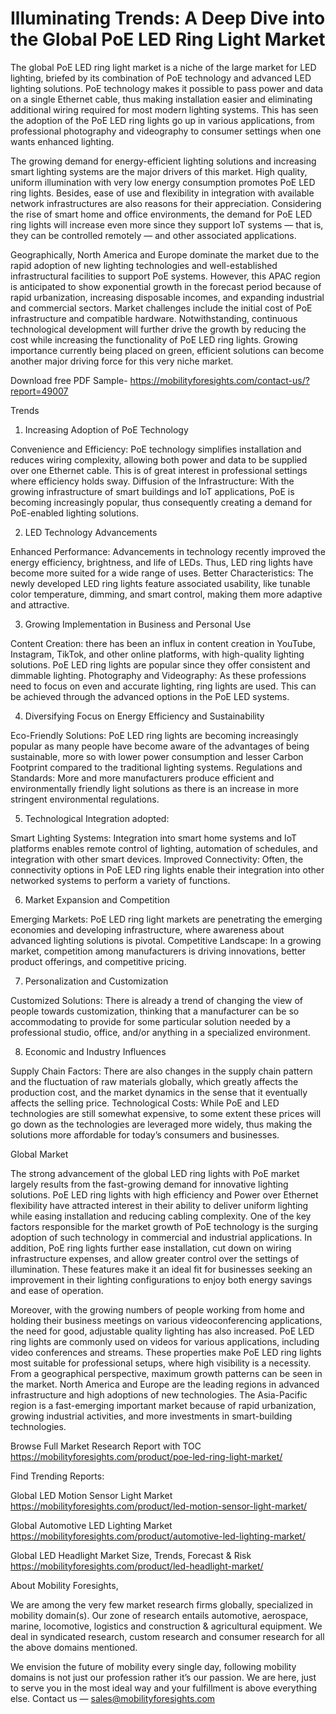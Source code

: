 # Illuminating Trends: A Deep Dive into the Global PoE LED Ring Light Market
The global PoE LED ring light market is a niche of the large market for LED lighting, briefed by its combination of PoE technology and advanced LED lighting solutions. PoE technology makes it possible to pass power and data on a single Ethernet cable, thus making installation easier and eliminating additional wiring required for most modern lighting systems. This has seen the adoption of the PoE LED ring lights go up in various applications, from professional photography and videography to consumer settings when one wants enhanced lighting.

The growing demand for energy-efficient lighting solutions and increasing smart lighting systems are the major drivers of this market. High quality, uniform illumination with very low energy consumption promotes PoE LED ring lights. Besides, ease of use and flexibility in integration with available network infrastructures are also reasons for their appreciation. Considering the rise of smart home and office environments, the demand for PoE LED ring lights will increase even more since they support IoT systems — that is, they can be controlled remotely — and other associated applications.

Geographically, North America and Europe dominate the market due to the rapid adoption of new lighting technologies and well-established infrastructural facilities to support PoE systems. However, this APAC region is anticipated to show exponential growth in the forecast period because of rapid urbanization, increasing disposable incomes, and expanding industrial and commercial sectors. Market challenges include the initial cost of PoE infrastructure and compatible hardware. Notwithstanding, continuous technological development will further drive the growth by reducing the cost while increasing the functionality of PoE LED ring lights. Growing importance currently being placed on green, efficient solutions can become another major driving force for this very niche market.

Download free PDF Sample- https://mobilityforesights.com/contact-us/?report=49007

Trends

1. Increasing Adoption of PoE Technology

Convenience and Efficiency: PoE technology simplifies installation and reduces wiring complexity, allowing both power and data to be supplied over one Ethernet cable. This is of great interest in professional settings where efficiency holds sway.
Diffusion of the Infrastructure: With the growing infrastructure of smart buildings and IoT applications, PoE is becoming increasingly popular, thus consequently creating a demand for PoE-enabled lighting solutions.

2. LED Technology Advancements

Enhanced Performance: Advancements in technology recently improved the energy efficiency, brightness, and life of LEDs. Thus, LED ring lights have become more suited for a wide range of uses.
Better Characteristics: The newly developed LED ring lights feature associated usability, like tunable color temperature, dimming, and smart control, making them more adaptive and attractive.

3. Growing Implementation in Business and Personal Use

Content Creation: there has been an influx in content creation in YouTube, Instagram, TikTok, and other online platforms, with high-quality lighting solutions. PoE LED ring lights are popular since they offer consistent and dimmable lighting.
Photography and Videography: As these professions need to focus on even and accurate lighting, ring lights are used. This can be achieved through the advanced options in the PoE LED systems.

4. Diversifying Focus on Energy Efficiency and Sustainability

Eco-Friendly Solutions: PoE LED ring lights are becoming increasingly popular as many people have become aware of the advantages of being sustainable, more so with lower power consumption and lesser Carbon Footprint compared to the traditional lighting systems.
Regulations and Standards: More and more manufacturers produce efficient and environmentally friendly light solutions as there is an increase in more stringent environmental regulations.

5. Technological Integration adopted:

Smart Lighting Systems: Integration into smart home systems and IoT platforms enables remote control of lighting, automation of schedules, and integration with other smart devices.
Improved Connectivity: Often, the connectivity options in PoE LED ring lights enable their integration into other networked systems to perform a variety of functions.

6. Market Expansion and Competition

Emerging Markets: PoE LED ring light markets are penetrating the emerging economies and developing infrastructure, where awareness about advanced lighting solutions is pivotal.
Competitive Landscape: In a growing market, competition among manufacturers is driving innovations, better product offerings, and competitive pricing.

7. Personalization and Customization

Customized Solutions: There is already a trend of changing the view of people towards customization, thinking that a manufacturer can be so accommodating to provide for some particular solution needed by a professional studio, office, and/or anything in a specialized environment.

8. Economic and Industry Influences

Supply Chain Factors: There are also changes in the supply chain pattern and the fluctuation of raw materials globally, which greatly affects the production cost, and the market dynamics in the sense that it eventually affects the selling price.
Technological Costs: While PoE and LED technologies are still somewhat expensive, to some extent these prices will go down as the technologies are leveraged more widely, thus making the solutions more affordable for today’s consumers and businesses.

Global Market

The strong advancement of the global LED ring lights with PoE market largely results from the fast-growing demand for innovative lighting solutions. PoE LED ring lights with high efficiency and Power over Ethernet flexibility have attracted interest in their ability to deliver uniform lighting while easing installation and reducing cabling complexity. One of the key factors responsible for the market growth of PoE technology is the surging adoption of such technology in commercial and industrial applications. In addition, PoE ring lights further ease installation, cut down on wiring infrastructure expenses, and allow greater control over the settings of illumination. These features make it an ideal fit for businesses seeking an improvement in their lighting configurations to enjoy both energy savings and ease of operation.

Moreover, with the growing numbers of people working from home and holding their business meetings on various videoconferencing applications, the need for good, adjustable quality lighting has also increased. PoE LED ring lights are commonly used on videos for various applications, including video conferences and streams. These properties make PoE LED ring lights most suitable for professional setups, where high visibility is a necessity. From a geographical perspective, maximum growth patterns can be seen in the market. North America and Europe are the leading regions in advanced infrastructure and high adoptions of new technologies. The Asia-Pacific region is a fast-emerging important market because of rapid urbanization, growing industrial activities, and more investments in smart-building technologies.

Browse Full Market Research Report with TOC https://mobilityforesights.com/product/poe-led-ring-light-market/

Find Trending Reports:

Global LED Motion Sensor Light Market https://mobilityforesights.com/product/led-motion-sensor-light-market/

Global Automotive LED Lighting Market https://mobilityforesights.com/product/automotive-led-lighting-market/

Global LED Headlight Market Size, Trends, Forecast & Risk https://mobilityforesights.com/product/led-headlight-market/

About Mobility Foresights,

We are among the very few market research firms globally, specialized in mobility domain(s). Our zone of research entails automotive, aerospace, marine, locomotive, logistics and construction & agricultural equipment. We deal in syndicated research, custom research and consumer research for all the above domains mentioned.

We envision the future of mobility every single day, following mobility domains is not just our profession rather it’s our passion. We are here, just to serve you in the most ideal way and your fulfillment is above everything else. Contact us — sales@mobilityforesights.com
